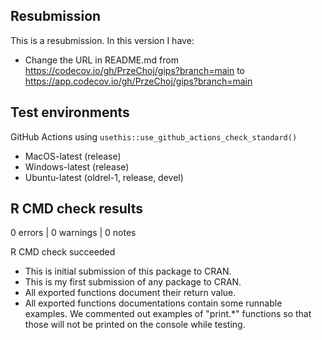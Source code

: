 ## Resubmission
This is a resubmission. In this version I have:

* Change the URL in README.md from https://codecov.io/gh/PrzeChoj/gips?branch=main to https://app.codecov.io/gh/PrzeChoj/gips?branch=main


## Test environments

GitHub Actions using `usethis::use_github_actions_check_standard()`

* MacOS-latest (release)
* Windows-latest (release)
* Ubuntu-latest (oldrel-1, release, devel)

## R CMD check results

0 errors | 0 warnings | 0 notes

R CMD check succeeded

* This is initial submission of this package to CRAN.
* This is my first submission of any package to CRAN.
* All exported functions document their return value.
* All exported functions documentations contain some runnable examples. We commented out examples of "print.*" functions so that those will not be printed on the console while testing.
